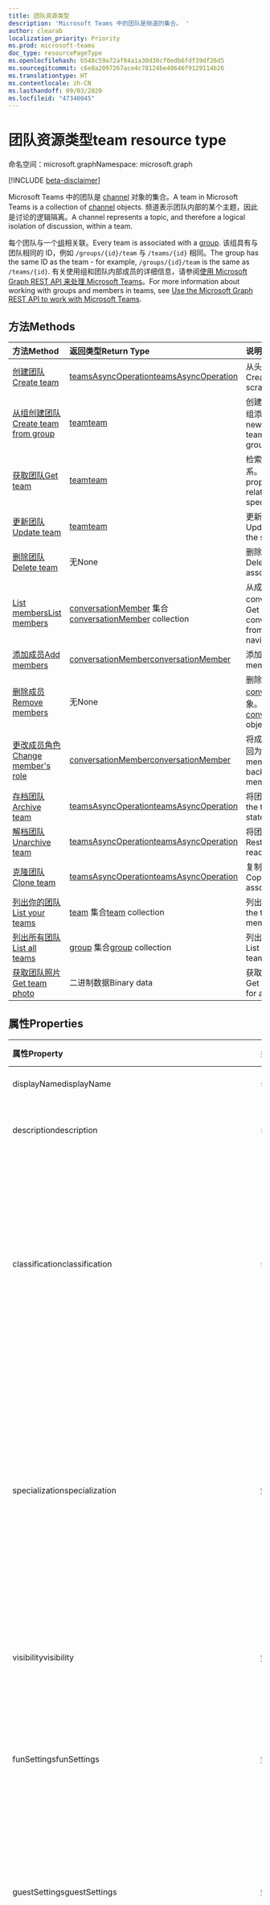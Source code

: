 ```yaml
---
title: 团队资源类型
description: 'Microsoft Teams 中的团队是频道的集合。 '
author: clearab
localization_priority: Priority
ms.prod: microsoft-teams
doc_type: resourcePageType
ms.openlocfilehash: b548c59a72af84a1a30d30cf0edb6fdf39df26d5
ms.sourcegitcommit: c6e8a2097267ace4c78124be48646f9129114b26
ms.translationtype: HT
ms.contentlocale: zh-CN
ms.lasthandoff: 09/03/2020
ms.locfileid: "47340045"
---
```

# <a name="team-resource-type"></a><span data-ttu-id="d6591-103">团队资源类型</span><span class="sxs-lookup"><span data-stu-id="d6591-103">team resource type</span></span>

<span data-ttu-id="d6591-104">命名空间：microsoft.graph</span><span class="sxs-lookup"><span data-stu-id="d6591-104">Namespace: microsoft.graph</span></span>

[!INCLUDE [beta-disclaimer](../../includes/beta-disclaimer.md)]

<span data-ttu-id="d6591-105">Microsoft Teams 中的团队是 [channel](channel.md) 对象的集合。</span><span class="sxs-lookup"><span data-stu-id="d6591-105">A team in Microsoft Teams is a collection of [channel](channel.md) objects.</span></span> <span data-ttu-id="d6591-106">频道表示团队内部的某个主题，因此是讨论的逻辑隔离。</span><span class="sxs-lookup"><span data-stu-id="d6591-106">A channel represents a topic, and therefore a logical isolation of discussion, within a team.</span></span>

<span data-ttu-id="d6591-107">每个团队与一个[组](../resources/group.md)相关联。</span><span class="sxs-lookup"><span data-stu-id="d6591-107">Every team is associated with a [group](../resources/group.md).</span></span> <span data-ttu-id="d6591-108">该组具有与团队相同的 ID，例如 `/groups/{id}/team` 与 `/teams/{id}` 相同。</span><span class="sxs-lookup"><span data-stu-id="d6591-108">The group has the same ID as the team - for example, `/groups/{id}/team` is the same as `/teams/{id}`.</span></span> <span data-ttu-id="d6591-109">有关使用组和团队内部成员的详细信息，请参阅[使用 Microsoft Graph REST API 来处理 Microsoft Teams](teams-api-overview.md)。</span><span class="sxs-lookup"><span data-stu-id="d6591-109">For more information about working with groups and members in teams, see [Use the Microsoft Graph REST API to work with Microsoft Teams](teams-api-overview.md).</span></span>

## <a name="methods"></a><span data-ttu-id="d6591-110">方法</span><span class="sxs-lookup"><span data-stu-id="d6591-110">Methods</span></span>

| <span data-ttu-id="d6591-111">方法</span><span class="sxs-lookup"><span data-stu-id="d6591-111">Method</span></span>       | <span data-ttu-id="d6591-112">返回类型</span><span class="sxs-lookup"><span data-stu-id="d6591-112">Return Type</span></span>  |<span data-ttu-id="d6591-113">说明</span><span class="sxs-lookup"><span data-stu-id="d6591-113">Description</span></span>|
|:---------------|:--------|:----------|
|[<span data-ttu-id="d6591-114">创建团队</span><span class="sxs-lookup"><span data-stu-id="d6591-114">Create team</span></span>](../api/team-post.md) | [<span data-ttu-id="d6591-115">teamsAsyncOperation</span><span class="sxs-lookup"><span data-stu-id="d6591-115">teamsAsyncOperation</span></span>](teamsasyncoperation.md) | <span data-ttu-id="d6591-116">从头开始创建团队。</span><span class="sxs-lookup"><span data-stu-id="d6591-116">Create a team from scratch.</span></span> |
|[<span data-ttu-id="d6591-117">从组创建团队</span><span class="sxs-lookup"><span data-stu-id="d6591-117">Create team from group</span></span>](../api/team-put-teams.md) | [<span data-ttu-id="d6591-118">team</span><span class="sxs-lookup"><span data-stu-id="d6591-118">team</span></span>](team.md) | <span data-ttu-id="d6591-119">创建新的团队，或向现有组添加团队。</span><span class="sxs-lookup"><span data-stu-id="d6591-119">Create a new team, or add a team to an existing group.</span></span>|
|[<span data-ttu-id="d6591-120">获取团队</span><span class="sxs-lookup"><span data-stu-id="d6591-120">Get team</span></span>](../api/team-get.md) | [<span data-ttu-id="d6591-121">team</span><span class="sxs-lookup"><span data-stu-id="d6591-121">team</span></span>](team.md) | <span data-ttu-id="d6591-122">检索指定团队的属性和关系。</span><span class="sxs-lookup"><span data-stu-id="d6591-122">Retrieve the properties and relationships of the specified team.</span></span>|
|[<span data-ttu-id="d6591-123">更新团队</span><span class="sxs-lookup"><span data-stu-id="d6591-123">Update team</span></span>](../api/team-update.md) | [<span data-ttu-id="d6591-124">team</span><span class="sxs-lookup"><span data-stu-id="d6591-124">team</span></span>](team.md) |<span data-ttu-id="d6591-125">更新指定团队的属性。</span><span class="sxs-lookup"><span data-stu-id="d6591-125">Update the properties of the specified team.</span></span> |
|[<span data-ttu-id="d6591-126">删除团队</span><span class="sxs-lookup"><span data-stu-id="d6591-126">Delete team</span></span>](/graph/api/group-delete?view=graph-rest-1.0) | <span data-ttu-id="d6591-127">无</span><span class="sxs-lookup"><span data-stu-id="d6591-127">None</span></span> |<span data-ttu-id="d6591-128">删除团队及其关联的组。</span><span class="sxs-lookup"><span data-stu-id="d6591-128">Delete the team and its associated group.</span></span> |
|[<span data-ttu-id="d6591-129">List members</span><span class="sxs-lookup"><span data-stu-id="d6591-129">List members</span></span>](../api/team-list-members.md)|<span data-ttu-id="d6591-130">[conversationMember](../resources/conversationmember.md) 集合</span><span class="sxs-lookup"><span data-stu-id="d6591-130">[conversationMember](../resources/conversationmember.md) collection</span></span>|<span data-ttu-id="d6591-131">从成员导航属性中获取 conversationMembers。</span><span class="sxs-lookup"><span data-stu-id="d6591-131">Get the conversationMembers from the members navigation property.</span></span>|
|[<span data-ttu-id="d6591-132">添加成员</span><span class="sxs-lookup"><span data-stu-id="d6591-132">Add members</span></span>](../api/team-post-members.md)|[<span data-ttu-id="d6591-133">conversationMember</span><span class="sxs-lookup"><span data-stu-id="d6591-133">conversationMember</span></span>](../resources/conversationmember.md)|<span data-ttu-id="d6591-134">添加新成员。</span><span class="sxs-lookup"><span data-stu-id="d6591-134">Add a new member.</span></span>|
|[<span data-ttu-id="d6591-135">删除成员</span><span class="sxs-lookup"><span data-stu-id="d6591-135">Remove members</span></span>](../api/team-delete-members.md)|<span data-ttu-id="d6591-136">无</span><span class="sxs-lookup"><span data-stu-id="d6591-136">None</span></span>|<span data-ttu-id="d6591-137">删除 [conversationMember](../resources/conversationmember.md) 对象。</span><span class="sxs-lookup"><span data-stu-id="d6591-137">Delete a [conversationMember](../resources/conversationmember.md) object.</span></span>|
|[<span data-ttu-id="d6591-138">更改成员角色</span><span class="sxs-lookup"><span data-stu-id="d6591-138">Change member's role</span></span>](../api/conversationmember-update.md)|[<span data-ttu-id="d6591-139">conversationMember</span><span class="sxs-lookup"><span data-stu-id="d6591-139">conversationMember</span></span>](../resources/conversationmember.md)|<span data-ttu-id="d6591-140">将成员更改为所有者或返回为常规成员。</span><span class="sxs-lookup"><span data-stu-id="d6591-140">Change a member to an owner or back to a regular member.</span></span>|
|[<span data-ttu-id="d6591-141">存档团队</span><span class="sxs-lookup"><span data-stu-id="d6591-141">Archive team</span></span>](../api/team-archive.md) | [<span data-ttu-id="d6591-142">teamsAsyncOperation</span><span class="sxs-lookup"><span data-stu-id="d6591-142">teamsAsyncOperation</span></span>](../resources/teamsasyncoperation.md) |<span data-ttu-id="d6591-143">将团队置于只读状态。</span><span class="sxs-lookup"><span data-stu-id="d6591-143">Put the team in a read-only state.</span></span> |
|[<span data-ttu-id="d6591-144">解档团队</span><span class="sxs-lookup"><span data-stu-id="d6591-144">Unarchive team</span></span>](../api/team-unarchive.md) | [<span data-ttu-id="d6591-145">teamsAsyncOperation</span><span class="sxs-lookup"><span data-stu-id="d6591-145">teamsAsyncOperation</span></span>](../resources/teamsasyncoperation.md) |<span data-ttu-id="d6591-146">将团队还原到读写状态。</span><span class="sxs-lookup"><span data-stu-id="d6591-146">Restore the team to a read-write state.</span></span> |
|[<span data-ttu-id="d6591-147">克隆团队</span><span class="sxs-lookup"><span data-stu-id="d6591-147">Clone team</span></span>](../api/team-clone.md) | [<span data-ttu-id="d6591-148">teamsAsyncOperation</span><span class="sxs-lookup"><span data-stu-id="d6591-148">teamsAsyncOperation</span></span>](../resources/teamsasyncoperation.md) |<span data-ttu-id="d6591-149">复制团队及其关联的组。</span><span class="sxs-lookup"><span data-stu-id="d6591-149">Copy the team and its associated group.</span></span> |
|[<span data-ttu-id="d6591-150">列出你的团队</span><span class="sxs-lookup"><span data-stu-id="d6591-150">List your teams</span></span>](../api/user-list-joinedteams.md) | <span data-ttu-id="d6591-151">[team](team.md) 集合</span><span class="sxs-lookup"><span data-stu-id="d6591-151">[team](team.md) collection</span></span> | <span data-ttu-id="d6591-152">列出你属于的团队。</span><span class="sxs-lookup"><span data-stu-id="d6591-152">List the teams you are a member of.</span></span> |
|[<span data-ttu-id="d6591-153">列出所有团队</span><span class="sxs-lookup"><span data-stu-id="d6591-153">List all teams</span></span>](/graph/teams-list-all-teams) | <span data-ttu-id="d6591-154">[group](group.md) 集合</span><span class="sxs-lookup"><span data-stu-id="d6591-154">[group](group.md) collection</span></span> | <span data-ttu-id="d6591-155">列出具有团队的所有组。</span><span class="sxs-lookup"><span data-stu-id="d6591-155">List all groups that have teams.</span></span> |
|[<span data-ttu-id="d6591-156">获取团队照片</span><span class="sxs-lookup"><span data-stu-id="d6591-156">Get team photo</span></span>](../api/team-get-photo.md) | <span data-ttu-id="d6591-157">二进制数据</span><span class="sxs-lookup"><span data-stu-id="d6591-157">Binary data</span></span> | <span data-ttu-id="d6591-158">获取团队的照片（图片）。</span><span class="sxs-lookup"><span data-stu-id="d6591-158">Get the photo (picture) for a team.</span></span> |

## <a name="properties"></a><span data-ttu-id="d6591-159">属性</span><span class="sxs-lookup"><span data-stu-id="d6591-159">Properties</span></span>

| <span data-ttu-id="d6591-160">属性</span><span class="sxs-lookup"><span data-stu-id="d6591-160">Property</span></span> | <span data-ttu-id="d6591-161">类型</span><span class="sxs-lookup"><span data-stu-id="d6591-161">Type</span></span> | <span data-ttu-id="d6591-162">说明</span><span class="sxs-lookup"><span data-stu-id="d6591-162">Description</span></span> |
|:---------------|:--------|:----------|
|<span data-ttu-id="d6591-163">displayName</span><span class="sxs-lookup"><span data-stu-id="d6591-163">displayName</span></span>|<span data-ttu-id="d6591-164">string</span><span class="sxs-lookup"><span data-stu-id="d6591-164">string</span></span>| <span data-ttu-id="d6591-165">团队的名称。</span><span class="sxs-lookup"><span data-stu-id="d6591-165">The name of the team.</span></span> |
|<span data-ttu-id="d6591-166">description</span><span class="sxs-lookup"><span data-stu-id="d6591-166">description</span></span>|<span data-ttu-id="d6591-167">string</span><span class="sxs-lookup"><span data-stu-id="d6591-167">string</span></span>| <span data-ttu-id="d6591-168">组的说明（可选）。</span><span class="sxs-lookup"><span data-stu-id="d6591-168">An optional description for the team.</span></span> |
|<span data-ttu-id="d6591-169">classification</span><span class="sxs-lookup"><span data-stu-id="d6591-169">classification</span></span>|<span data-ttu-id="d6591-170">string</span><span class="sxs-lookup"><span data-stu-id="d6591-170">string</span></span>| <span data-ttu-id="d6591-171">标签（可选）。</span><span class="sxs-lookup"><span data-stu-id="d6591-171">An optional label.</span></span> <span data-ttu-id="d6591-172">通常说明团队的数据或业务敏感性。</span><span class="sxs-lookup"><span data-stu-id="d6591-172">Typically describes the data or business sensitivity of the team.</span></span> <span data-ttu-id="d6591-173">必须与租户目录中的一个预配置集匹配。</span><span class="sxs-lookup"><span data-stu-id="d6591-173">Must match one of a pre-configured set in the tenant's directory.</span></span> |
|<span data-ttu-id="d6591-174">specialization</span><span class="sxs-lookup"><span data-stu-id="d6591-174">specialization</span></span>|[<span data-ttu-id="d6591-175">teamSpecialization</span><span class="sxs-lookup"><span data-stu-id="d6591-175">teamSpecialization</span></span>](teamspecialization.md)| <span data-ttu-id="d6591-176">可选。</span><span class="sxs-lookup"><span data-stu-id="d6591-176">Optional.</span></span> <span data-ttu-id="d6591-177">指示团队是否适用于特定用例。</span><span class="sxs-lookup"><span data-stu-id="d6591-177">Indicates whether the team is intended for a particular use case.</span></span>  <span data-ttu-id="d6591-178">每个团队专用化都可以访问针对其用例的独特行为和体验。</span><span class="sxs-lookup"><span data-stu-id="d6591-178">Each team specialization has access to unique behaviors and experiences targeted to its use case.</span></span> |
|<span data-ttu-id="d6591-179">visibility</span><span class="sxs-lookup"><span data-stu-id="d6591-179">visibility</span></span>|[<span data-ttu-id="d6591-180">teamVisibilityType</span><span class="sxs-lookup"><span data-stu-id="d6591-180">teamVisibilityType</span></span>](teamvisibilitytype.md)| <span data-ttu-id="d6591-181">组和团队的可见性。</span><span class="sxs-lookup"><span data-stu-id="d6591-181">The visibility of a the group and team.</span></span> <span data-ttu-id="d6591-182">默认值为 Public。</span><span class="sxs-lookup"><span data-stu-id="d6591-182">Defaults to Public.</span></span> |
|<span data-ttu-id="d6591-183">funSettings</span><span class="sxs-lookup"><span data-stu-id="d6591-183">funSettings</span></span>|[<span data-ttu-id="d6591-184">teamFunSettings</span><span class="sxs-lookup"><span data-stu-id="d6591-184">teamFunSettings</span></span>](teamfunsettings.md) |<span data-ttu-id="d6591-185">用于配置团队中 Giphy、成员和贴纸使用情况的设置。</span><span class="sxs-lookup"><span data-stu-id="d6591-185">Settings to configure use of Giphy, memes, and stickers in the team.</span></span>|
|<span data-ttu-id="d6591-186">guestSettings</span><span class="sxs-lookup"><span data-stu-id="d6591-186">guestSettings</span></span>|[<span data-ttu-id="d6591-187">teamGuestSettings</span><span class="sxs-lookup"><span data-stu-id="d6591-187">teamGuestSettings</span></span>](teamguestsettings.md) |<span data-ttu-id="d6591-188">用于配置来宾是否可以在团队中创建、更新或删除频道的设置。</span><span class="sxs-lookup"><span data-stu-id="d6591-188">Settings to configure whether guests can create, update, or delete channels in the team.</span></span>|
|<span data-ttu-id="d6591-189">internalId</span><span class="sxs-lookup"><span data-stu-id="d6591-189">internalId</span></span> | <span data-ttu-id="d6591-190">字符串</span><span class="sxs-lookup"><span data-stu-id="d6591-190">string</span></span> | <span data-ttu-id="d6591-191">已在一些位置（如审核日志/[Office 365 管理活动 API](https://docs.microsoft.com/office/office-365-management-api/office-365-management-activity-api-reference)）使用的团队唯一 ID。</span><span class="sxs-lookup"><span data-stu-id="d6591-191">A unique ID for the team that has been used in a few places such as the audit log/[Office 365 Management Activity API](https://docs.microsoft.com/office/office-365-management-api/office-365-management-activity-api-reference).</span></span> |
|<span data-ttu-id="d6591-192">isArchived</span><span class="sxs-lookup"><span data-stu-id="d6591-192">isArchived</span></span>|<span data-ttu-id="d6591-193">Boolean</span><span class="sxs-lookup"><span data-stu-id="d6591-193">Boolean</span></span>|<span data-ttu-id="d6591-194">此团队是否处于只读模式。</span><span class="sxs-lookup"><span data-stu-id="d6591-194">Whether this team is in read-only mode.</span></span> |
|<span data-ttu-id="d6591-195">memberSettings</span><span class="sxs-lookup"><span data-stu-id="d6591-195">memberSettings</span></span>|[<span data-ttu-id="d6591-196">teamMemberSettings</span><span class="sxs-lookup"><span data-stu-id="d6591-196">teamMemberSettings</span></span>](teammembersettings.md) |<span data-ttu-id="d6591-197">用于配置成员是否可以在团队中执行某些操作（例如，创建频道和添加机器人）的设置。</span><span class="sxs-lookup"><span data-stu-id="d6591-197">Settings to configure whether members can perform certain actions, for example, create channels and add bots, in the team.</span></span>|
|<span data-ttu-id="d6591-198">messagingSettings</span><span class="sxs-lookup"><span data-stu-id="d6591-198">messagingSettings</span></span>|[<span data-ttu-id="d6591-199">teamMessagingSettings</span><span class="sxs-lookup"><span data-stu-id="d6591-199">teamMessagingSettings</span></span>](teammessagingsettings.md) |<span data-ttu-id="d6591-200">用于配置团队中的消息传递和提及的设置。</span><span class="sxs-lookup"><span data-stu-id="d6591-200">Settings to configure messaging and mentions in the team.</span></span>|
|<span data-ttu-id="d6591-201">discoverySettings</span><span class="sxs-lookup"><span data-stu-id="d6591-201">discoverySettings</span></span>|[<span data-ttu-id="d6591-202">teamDiscoverySettings</span><span class="sxs-lookup"><span data-stu-id="d6591-202">teamDiscoverySettings</span></span>](teamdiscoverysettings.md) |<span data-ttu-id="d6591-203">用于让他人配置团队可发现性的设置。</span><span class="sxs-lookup"><span data-stu-id="d6591-203">Settings to configure team discoverability by others.</span></span>|
|<span data-ttu-id="d6591-204">webUrl</span><span class="sxs-lookup"><span data-stu-id="d6591-204">webUrl</span></span>|<span data-ttu-id="d6591-205">string (readonly)</span><span class="sxs-lookup"><span data-stu-id="d6591-205">string (readonly)</span></span> | <span data-ttu-id="d6591-206">用于转到 Microsoft Teams 客户端中团队的超链接。</span><span class="sxs-lookup"><span data-stu-id="d6591-206">A hyperlink that will go to the team in the Microsoft Teams client.</span></span> <span data-ttu-id="d6591-207">这是在 Microsoft Teams 客户端中右键单击团队并选择**获取团队链接**时获取的 URL。</span><span class="sxs-lookup"><span data-stu-id="d6591-207">This is the URL that you get when you right-click a team in the Microsoft Teams client and select **Get link to team**.</span></span> <span data-ttu-id="d6591-208">应将此 URL 视为不透明的 blob，而不对其进行解析。</span><span class="sxs-lookup"><span data-stu-id="d6591-208">This URL should be treated as an opaque blob, and not parsed.</span></span> |
|<span data-ttu-id="d6591-209">classSettings</span><span class="sxs-lookup"><span data-stu-id="d6591-209">classSettings</span></span>|[<span data-ttu-id="d6591-210">teamClassSettings</span><span class="sxs-lookup"><span data-stu-id="d6591-210">teamClassSettings</span></span>](teamclasssettings.md) |<span data-ttu-id="d6591-211">配置班级设置。</span><span class="sxs-lookup"><span data-stu-id="d6591-211">Configure settings of a class.</span></span> <span data-ttu-id="d6591-212">仅当团队代表班级时可用。</span><span class="sxs-lookup"><span data-stu-id="d6591-212">Available only when the team represents a class.</span></span>|
|<span data-ttu-id="d6591-213">isMembershipLimitedToOwners</span><span class="sxs-lookup"><span data-stu-id="d6591-213">isMembershipLimitedToOwners</span></span>|<span data-ttu-id="d6591-214">布尔值</span><span class="sxs-lookup"><span data-stu-id="d6591-214">Boolean</span></span>|<span data-ttu-id="d6591-215">如果设置为“`true`”，则团队当前处于“仅所有者”团队成员身份状态，且其他团队成员（如学生）不可访问。</span><span class="sxs-lookup"><span data-stu-id="d6591-215">If set to `true`, the team is currently in the owner-only team membership state and not accessible by other team members, such as students.</span></span>|

## <a name="relationships"></a><span data-ttu-id="d6591-216">关系</span><span class="sxs-lookup"><span data-stu-id="d6591-216">Relationships</span></span>

| <span data-ttu-id="d6591-217">关系</span><span class="sxs-lookup"><span data-stu-id="d6591-217">Relationship</span></span> | <span data-ttu-id="d6591-218">类型</span><span class="sxs-lookup"><span data-stu-id="d6591-218">Type</span></span> | <span data-ttu-id="d6591-219">说明</span><span class="sxs-lookup"><span data-stu-id="d6591-219">Description</span></span> |
|:---------------|:--------|:----------|
|<span data-ttu-id="d6591-220">channels</span><span class="sxs-lookup"><span data-stu-id="d6591-220">channels</span></span>|<span data-ttu-id="d6591-221">[channel](channel.md) 集合</span><span class="sxs-lookup"><span data-stu-id="d6591-221">[channel](channel.md) collection</span></span>|<span data-ttu-id="d6591-222">与团队相关的频道和消息的集合。</span><span class="sxs-lookup"><span data-stu-id="d6591-222">The collection of channels & messages associated with the team.</span></span>|
|<span data-ttu-id="d6591-223">installedApps</span><span class="sxs-lookup"><span data-stu-id="d6591-223">installedApps</span></span>|<span data-ttu-id="d6591-224">[teamsAppInstallation](teamsappinstallation.md) 集合</span><span class="sxs-lookup"><span data-stu-id="d6591-224">[teamsAppInstallation](teamsappinstallation.md) collection</span></span>|<span data-ttu-id="d6591-225">此团队中安装的应用。</span><span class="sxs-lookup"><span data-stu-id="d6591-225">The apps installed in this team.</span></span>|
|<span data-ttu-id="d6591-226">members</span><span class="sxs-lookup"><span data-stu-id="d6591-226">members</span></span>|<span data-ttu-id="d6591-227">[conversationMember](../resources/conversationmember.md) 集合</span><span class="sxs-lookup"><span data-stu-id="d6591-227">[conversationMember](../resources/conversationmember.md) collection</span></span>|<span data-ttu-id="d6591-228">团队的成员和所有者。</span><span class="sxs-lookup"><span data-stu-id="d6591-228">Members and owners of the team.</span></span>|
|<span data-ttu-id="d6591-229">owners</span><span class="sxs-lookup"><span data-stu-id="d6591-229">owners</span></span>|[<span data-ttu-id="d6591-230">user</span><span class="sxs-lookup"><span data-stu-id="d6591-230">user</span></span>](user.md)| <span data-ttu-id="d6591-231">此团队的所有者列表。</span><span class="sxs-lookup"><span data-stu-id="d6591-231">The list of this team's owners.</span></span> <span data-ttu-id="d6591-232">目前，在使用应用程序权限创建团队时，必须指定一个所有者。</span><span class="sxs-lookup"><span data-stu-id="d6591-232">Currently, when creating a team using application permissions, exactly one owner must be specified.</span></span> <span data-ttu-id="d6591-233">当使用用户委派的权限时，不能指定任何所有者（当前用户是所有者）。</span><span class="sxs-lookup"><span data-stu-id="d6591-233">When using user delegated permissions, no owner can be specified (the current user is the owner).</span></span> <span data-ttu-id="d6591-234">必须将所有者指定为对象 ID (GUID)，而不是 UPN。</span><span class="sxs-lookup"><span data-stu-id="d6591-234">Owner must be specified as an object ID (GUID), not a UPN.</span></span> |
|<span data-ttu-id="d6591-235">operations</span><span class="sxs-lookup"><span data-stu-id="d6591-235">operations</span></span>|<span data-ttu-id="d6591-236">[teamsAsyncOperation](teamsasyncoperation.md) 集合</span><span class="sxs-lookup"><span data-stu-id="d6591-236">[teamsAsyncOperation](teamsasyncoperation.md) collection</span></span>| <span data-ttu-id="d6591-237">在此团队中运行过或正在运行的异步操作。</span><span class="sxs-lookup"><span data-stu-id="d6591-237">The async operations that ran or are running on this team.</span></span> | 
|<span data-ttu-id="d6591-238">photo</span><span class="sxs-lookup"><span data-stu-id="d6591-238">photo</span></span>|[<span data-ttu-id="d6591-239">profilePhoto</span><span class="sxs-lookup"><span data-stu-id="d6591-239">profilePhoto</span></span>](../resources/profilephoto.md)|<span data-ttu-id="d6591-240">团队照片。</span><span class="sxs-lookup"><span data-stu-id="d6591-240">The team photo.</span></span>|
|[<span data-ttu-id="d6591-241">primaryChannel</span><span class="sxs-lookup"><span data-stu-id="d6591-241">primaryChannel</span></span>](../api/team-get-primarychannel.md)|[<span data-ttu-id="d6591-242">频道</span><span class="sxs-lookup"><span data-stu-id="d6591-242">channel</span></span>](channel.md)| <span data-ttu-id="d6591-243">团队的常规频道。</span><span class="sxs-lookup"><span data-stu-id="d6591-243">The general channel for the team.</span></span> | 
|<span data-ttu-id="d6591-244">schedule</span><span class="sxs-lookup"><span data-stu-id="d6591-244">schedule</span></span>|[<span data-ttu-id="d6591-245">日程安排</span><span class="sxs-lookup"><span data-stu-id="d6591-245">schedule</span></span>](schedule.md)| <span data-ttu-id="d6591-246">此团队的排班安排。</span><span class="sxs-lookup"><span data-stu-id="d6591-246">The schedule of shifts for this team.</span></span>|
|<span data-ttu-id="d6591-247">template</span><span class="sxs-lookup"><span data-stu-id="d6591-247">template</span></span>|[<span data-ttu-id="d6591-248">teamsTemplate</span><span class="sxs-lookup"><span data-stu-id="d6591-248">teamsTemplate</span></span>](teamstemplate.md)| <span data-ttu-id="d6591-249">创建此团队时所使用的模板。</span><span class="sxs-lookup"><span data-stu-id="d6591-249">The template this team was created from.</span></span> <span data-ttu-id="d6591-250">请参阅[可用模板](https://docs.microsoft.com/MicrosoftTeams/get-started-with-teams-templates)。</span><span class="sxs-lookup"><span data-stu-id="d6591-250">See [available templates](https://docs.microsoft.com/MicrosoftTeams/get-started-with-teams-templates).</span></span> |

## <a name="json-representation"></a><span data-ttu-id="d6591-251">JSON 表示形式</span><span class="sxs-lookup"><span data-stu-id="d6591-251">JSON representation</span></span>

<span data-ttu-id="d6591-252">下面是资源的 JSON 表示形式。</span><span class="sxs-lookup"><span data-stu-id="d6591-252">The following is a JSON representation of the resource.</span></span>

><span data-ttu-id="d6591-253">**注意：** 如果团队属于班级类型，则会在团队上应用 **classSettings** 属性。</span><span class="sxs-lookup"><span data-stu-id="d6591-253">**Note:** If the team is of type class, a **classSettings** property is applied on the team.</span></span>

<!-- {
  "blockType": "resource",
  "@odata.type": "microsoft.graph.team",
  "baseType": "microsoft.graph.entity"
}-->

```json
{
  "guestSettings": {"@odata.type": "microsoft.graph.teamGuestSettings"},
  "memberSettings": {"@odata.type": "microsoft.graph.teamMemberSettings"},
  "messagingSettings": {"@odata.type": "microsoft.graph.teamMessagingSettings"},
  "funSettings": {"@odata.type": "microsoft.graph.teamFunSettings"},
  "discoverySettings": {"@odata.type": "microsoft.graph.teamDiscoverySettings"},
  "internalId": "string",
  "isArchived": false,
  "webUrl": "string (URL)",
  "displayName": "string",
  "description": "string",
  "classification": "string",
  "specialization": "string",
  "visibility": "string",
  "classSettings": {"@odata.type": "microsoft.graph.teamClassSettings"},
   "isMembershipLimitedToOwners":"boolean"
}
```

<!-- uuid: 8fcb5dbc-d5aa-4681-8e31-b001d5168d79
2015-10-25 14:57:30 UTC -->
<!--
{
  "type": "#page.annotation",
  "description": "team resource",
  "keywords": "",
  "section": "documentation",
  "tocPath": "",
  "suppressions": []
}
-->

## <a name="see-also"></a><span data-ttu-id="d6591-254">另请参阅</span><span class="sxs-lookup"><span data-stu-id="d6591-254">See also</span></span>

- [<span data-ttu-id="d6591-255">创建包含团队的组</span><span class="sxs-lookup"><span data-stu-id="d6591-255">Creating a group with a team</span></span>](/graph/teams-create-group-and-team)
- [<span data-ttu-id="d6591-256">将 Microsoft Graph API 与 Microsoft Teams 结合使用</span><span class="sxs-lookup"><span data-stu-id="d6591-256">Use the Microsoft Graph API to work with Microsoft Teams</span></span>](teams-api-overview.md)
